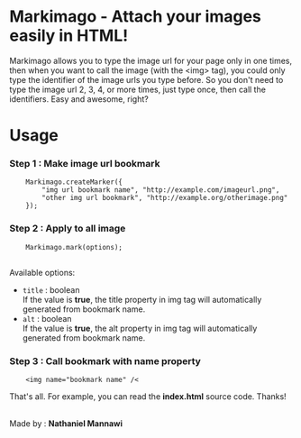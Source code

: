 <h1>Markimago - Attach your images easily in HTML!</h1>

Markimago allows you to type the image url for your page only in one times, then when you want to call the image (with
the &lt;img&gt; tag), you could only type the identifier of the image urls you type before. So you don't need to type 
the image url 2, 3, 4, or more times, just type once, then call the identifiers. Easy and awesome, right?

<h1>Usage</h1>

<h3>Step 1 : Make image url bookmark</h3>
<code><pre>
	Markimago.createMarker({
		"img url bookmark name", "http://example.com/imageurl.png",
		"other img url bookmark", "http://example.org/otherimage.png"
	});
</pre></code>

<h3>Step 2 : Apply to all image</h3>
<code><pre>
	Markimago.mark(options);
</pre></code>

<br />
Available options:
<ul>
	<li><code>title</code> : boolean<br />
		If the value is <b>true</b>, the title property
		in img tag will automatically generated from
		bookmark name.</li>
	<li><code>alt</code> : boolean<br />
		If the value is <b>true</b>, the alt property
		in img tag will automatically generated from
		bookmark name.</li>
</ul>
<h3>Step 3 : Call bookmark with name property</h3>
<code><pre>
	&lt;img name="bookmark name" /&lt;
</pre></code>


<p>That's all. For example, you can read the <b>index.html</b>
source code. Thanks!</p>

<br />
Made by : <b>Nathaniel Mannawi</b>